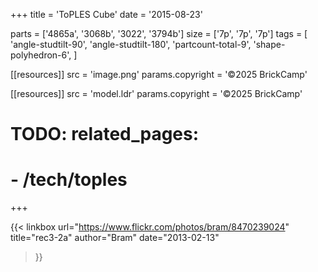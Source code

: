 +++
title = 'ToPLES Cube'
date  = '2015-08-23'

parts = ['4865a', '3068b', '3022', '3794b']
size  = ['7p', '7p', '7p']
tags  = [
  'angle-studtilt-90',
  'angle-studtilt-180',
  'partcount-total-9',
  'shape-polyhedron-6',
]

[[resources]]
src              = 'image.png'
params.copyright = '©2025 BrickCamp'

[[resources]]
src              = 'model.ldr'
params.copyright = '©2025 BrickCamp'

# TODO: related_pages:
#   - /tech/toples
+++

{{< linkbox
    url="https://www.flickr.com/photos/bram/8470239024"
    title="rec3-2a"
    author="Bram"
    date="2013-02-13"
>}}
